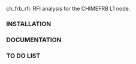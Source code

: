 ch_frb_rfi: RFI analysis for the CHIMEFRB L1 node.

### INSTALLATION

### DOCUMENTATION

### TO DO LIST
